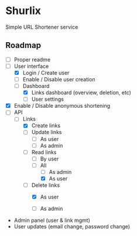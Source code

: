 # Shurlix
Simple URL Shortener service


## Roadmap

- [ ] Proper readme
- [ ] User interface
    - [x] Login / Create user
    - [ ] Enable / Disable user creation
    - [ ] Dashboard
        - [x] Links dashboard (overview, deletion, etc)
        - [ ] User settings
- [x] Enable / Disable anonymous shortening
- [ ] API
    - [ ] Links
        - [x] Create links
        - [ ] Update links
            - [ ] As user
            - [ ] As admin
        - [ ] Read links
            - [ ] By user
            - [ ] All   
                - [ ] As admin
                - [x] As user
        - [ ] Delete links
            - [x] As user
            - [ ] As admin


- Admin panel (user & link mgmt)
- User updates (email change, password change)